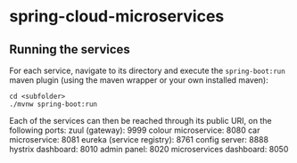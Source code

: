 # spring-cloud-microservices

## Running the services

For each service, navigate to its directory and execute the `spring-boot:run` maven plugin (using the maven wrapper or your own installed maven):
```shell
cd <subfolder>
./mvnw spring-boot:run
```

Each of the services can then be reached through its public URI, on the following ports:
zuul (gateway): 9999
colour microservice: 8080
car microservice: 8081
eureka (service registry): 8761
config server: 8888
hystrix dashboard: 8010
admin panel: 8020
microservices dashboard: 8050
